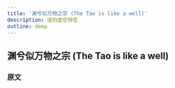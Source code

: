 ```yaml
---
title: '渊兮似万物之宗 (The Tao is like a well)'
description: 道的虚空特性
outline: deep
---
```


## 渊兮似万物之宗 (The Tao is like a well)

### 原文

